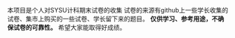 本项目是个人对SYSU计科期末试卷的收集
试卷的来源有github上一些学长收集的试卷、集市上购买的一些试卷、学长留下来的题目。
**仅供学习、参考用途，不确保试卷的可靠性。**
希望大家能取得好成绩。
